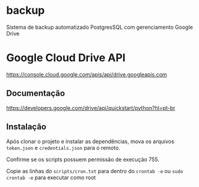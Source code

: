 # backup

Sistema de backup automatizado PostgresSQL com gerenciamento Google Drive

# Google Cloud Drive API

https://console.cloud.google.com/apis/api/drive.googleapis.com

## Documentação 

https://developers.google.com/drive/api/quickstart/python?hl=pt-br


## Instalação

Após clonar o projeto e instalar as dependências, mova os arquivos `token.json` e `credentials.json` para o remoto.

Confirme se os scripts possuem permissão de execução 755. 

Copie as linhas do `scripts/cron.txt` para dentro do `crontab -e` ou `sudo crontab -e` para executar como root
